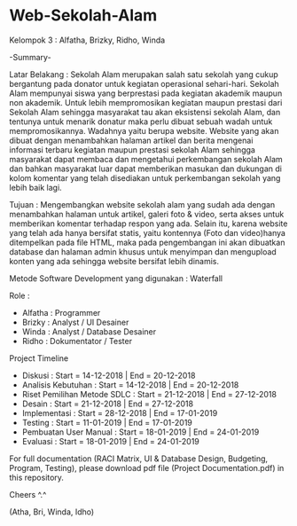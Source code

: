 # Web-Sekolah-Alam
Kelompok 3 : Alfatha, Brizky, Ridho, Winda

-Summary-

Latar Belakang :
Sekolah Alam merupakan salah satu sekolah yang cukup bergantung pada donator untuk kegiatan operasional sehari-hari. Sekolah Alam mempunyai siswa yang berprestasi pada kegiatan akademik maupun non akademik. Untuk lebih mempromosikan kegiatan maupun prestasi dari Sekolah Alam sehingga masyarakat tau akan eksistensi sekolah Alam, dan tentunya untuk menarik donatur maka perlu dibuat sebuah wadah untuk mempromosikannya. Wadahnya yaitu berupa website. Website yang akan dibuat dengan menambahkan halaman artikel dan berita mengenai informasi terbaru kegiatan maupun prestasi sekolah Alam sehingga masyarakat dapat membaca dan mengetahui perkembangan sekolah Alam dan bahkan masyarakat luar dapat memberikan masukan dan dukungan di kolom komentar yang telah disediakan untuk perkembangan sekolah yang lebih baik lagi.

Tujuan :
Mengembangkan website sekolah alam yang sudah ada dengan menambahkan halaman untuk artikel, galeri foto & video, serta akses untuk memberikan komentar terhadap respon yang ada. Selain itu, karena website yang telah ada hanya bersifat statis, yaitu kontennya (Foto dan video)hanya ditempelkan pada file HTML, maka pada pengembangan ini akan dibuatkan database dan halaman admin khusus untuk menyimpan dan mengupload konten yang ada sehingga website bersifat lebih dinamis.

Metode Software Development yang digunakan : Waterfall

Role :
- Alfatha : Programmer
- Brizky : Analyst / UI Desainer
- Winda : Analyst / Database Desainer
- Ridho : Dokumentator / Tester

Project Timeline
- Diskusi : Start = 14-12-2018 | End = 20-12-2018
- Analisis Kebutuhan : Start = 14-12-2018 | End = 20-12-2018
- Riset Pemilihan Metode SDLC : Start = 21-12-2018 | End = 27-12-2018
- Desain : Start = 21-12-2018 | End = 27-12-2018
- Implementasi : Start = 28-12-2018 | End = 17-01-2019
- Testing : Start = 11-01-2019 | End = 17-01-2019
- Pembuatan User Manual : Start = 18-01-2019 | End = 24-01-2019
- Evaluasi : Start = 18-01-2019 | End = 24-01-2019

For full documentation (RACI Matrix, UI & Database Design, Budgeting, Program, Testing), please download pdf file (Project Documentation.pdf) in this repository.

Cheers ^.^

(Atha, Bri, Winda, Idho)
